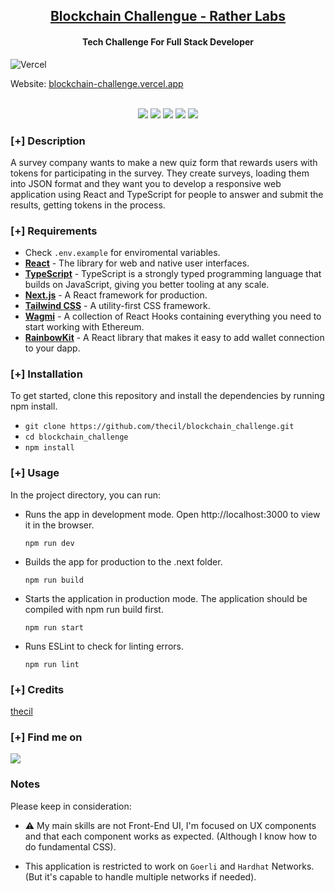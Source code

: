 <h2 align="center"><u>Blockchain Challengue - Rather Labs</u></h2>

<h4 align="center"> Tech Challenge For Full Stack Developer </h4>

![Vercel](http://therealsujitk-vercel-badge.vercel.app/?app=therealsujitk-vercel-badge)

Website: [blockchain-challenge.vercel.app](https://blockchain-challenge.vercel.app/)

<p align="center">
<br>
    <img src="https://img.shields.io/badge/Author-thecil-magenta?style=flat-square">
    <img src="https://img.shields.io/badge/Open%20Source-No-orange?style=flat-square">
    <img src="https://img.shields.io/badge/Maintained-Yes-cyan?style=flat-square">
    <img src="https://img.shields.io/badge/Made%20In-Venezuela-green?style=flat-square">
    <img src="https://img.shields.io/badge/Written%20In-NextJs-blue?style=flat-square">
</p>

### [+] Description

A survey company wants to make a new quiz form that rewards users with tokens for participating in the survey. They create surveys, loading them into JSON format and they want you to develop a responsive web application using React and TypeScript for people to answer and submit the results, getting tokens in the process.

### [+] Requirements

 - Check `.env.example` for enviromental variables.
 - [**React**](https://react.dev/) - The library for web and native user interfaces.
 - [**TypeScript**](https://www.typescriptlang.org/) - TypeScript is a strongly typed programming language that builds on JavaScript, giving you better tooling at any scale.
 - [**Next.js**](https://nextjs.org/) - A React framework for production.
 - [**Tailwind CSS**](https://tailwindcss.com/) - A utility-first CSS framework.
 - [**Wagmi**](https://wagmi.sh/) - A collection of React Hooks containing everything you need to start working with Ethereum.
 - [**RainbowKit**](https://www.rainbowkit.com/) - A React library that makes it easy to add wallet connection to your dapp.

### [+] Installation

To get started, clone this repository and install the dependencies by running npm install.


 - `git clone https://github.com/thecil/blockchain_challenge.git`
 - `cd blockchain_challenge`
 - `npm install`

### [+] Usage

In the project directory, you can run:

- Runs the app in development mode. Open http://localhost:3000 to view it in the browser.

    `npm run dev`

- Builds the app for production to the .next folder.

    `npm run build`

- Starts the application in production mode. The application should be compiled with npm run build first.

    `npm run start`

- Runs ESLint to check for linting errors.

    `npm run lint`

### [+] Credits 
<a href="https://github.com/thecil/Blockchain_challenge">thecil</a>

### [+] Find me on 
<a href="mailto:tcconsulta@gmail.com" target="_blank"><img src="https://img.shields.io/badge/Email-tcconsulta@gmail.com-blue?style=for-the-badge&logo=gmail"></a>

### Notes
 
 Please keep in consideration:

- :warning: My main skills are not Front-End UI, I'm focused on UX components and that each component works as expected. (Although I know how to do fundamental CSS).

- This application is restricted to work on `Goerli` and `Hardhat` Networks. (But it's capable to handle multiple networks if needed).